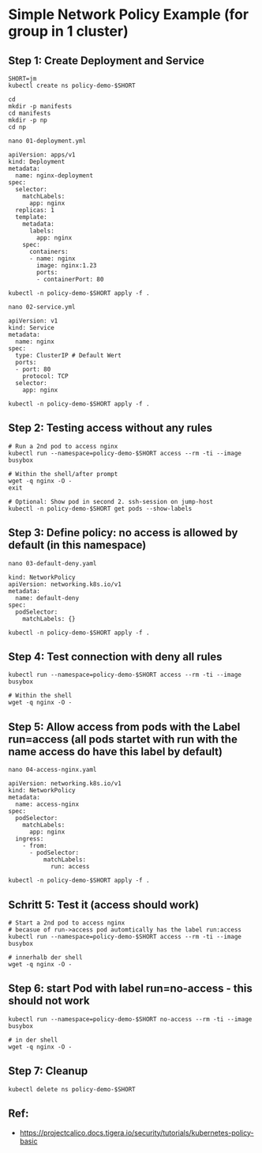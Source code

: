 # Simple Network Policy Example (for group in 1 cluster)

## Step 1: Create Deployment and Service 

```
SHORT=jm
kubectl create ns policy-demo-$SHORT 
```

```
cd 
mkdir -p manifests
cd manifests
mkdir -p np
cd np
```

```
nano 01-deployment.yml
```

```
apiVersion: apps/v1
kind: Deployment
metadata:
  name: nginx-deployment
spec:
  selector:
    matchLabels:
      app: nginx
  replicas: 1
  template:
    metadata:
      labels:
        app: nginx
    spec:
      containers:
      - name: nginx
        image: nginx:1.23
        ports:
        - containerPort: 80
```

```
kubectl -n policy-demo-$SHORT apply -f . 
```

```
nano 02-service.yml
```

```
apiVersion: v1
kind: Service
metadata:
  name: nginx
spec:
  type: ClusterIP # Default Wert 
  ports:
  - port: 80
    protocol: TCP
  selector:
    app: nginx
```

```
kubectl -n policy-demo-$SHORT apply -f . 
```

## Step 2: Testing access without any rules  

```
# Run a 2nd pod to access nginx  
kubectl run --namespace=policy-demo-$SHORT access --rm -ti --image busybox
```

```
# Within the shell/after prompt
wget -q nginx -O -
exit
```

```
# Optional: Show pod in second 2. ssh-session on jump-host
kubectl -n policy-demo-$SHORT get pods --show-labels
```

## Step 3: Define policy: no access is allowed by default (in this namespace) 

```
nano 03-default-deny.yaml 
```

```
kind: NetworkPolicy
apiVersion: networking.k8s.io/v1
metadata:
  name: default-deny
spec:
  podSelector:
    matchLabels: {}
```

```
kubectl -n policy-demo-$SHORT apply -f .
```

## Step 4: Test connection with deny all rules  

```
kubectl run --namespace=policy-demo-$SHORT access --rm -ti --image busybox
```

```
# Within the shell
wget -q nginx -O -
```

## Step 5: Allow access from pods with the Label run=access (all pods startet with run with the name access do have this label by default)

```
nano 04-access-nginx.yaml 
```

```
apiVersion: networking.k8s.io/v1
kind: NetworkPolicy
metadata:
  name: access-nginx
spec:
  podSelector:
    matchLabels:
      app: nginx
  ingress:
    - from:
      - podSelector:
          matchLabels:
            run: access
```

```
kubectl -n policy-demo-$SHORT apply -f . 
```

## Schritt 5: Test it (access should work)

```
# Start a 2nd pod to access nginx 
# becasue of run->access pod automtically has the label run:access
kubectl run --namespace=policy-demo-$SHORT access --rm -ti --image busybox
```

```
# innerhalb der shell 
wget -q nginx -O -
```


## Step 6: start Pod with label run=no-access - this should not work 

``` 
kubectl run --namespace=policy-demo-$SHORT no-access --rm -ti --image busybox
```

```
# in der shell  
wget -q nginx -O -
```

## Step 7: Cleanup

```
kubectl delete ns policy-demo-$SHORT 
```


## Ref:

  * https://projectcalico.docs.tigera.io/security/tutorials/kubernetes-policy-basic
